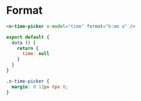 # Format
```html
<n-time-picker v-model="time" format="h:mm a" />
```
```js
export default {
  data () {
    return {
      time: null
    }
  }
}
```
```css
.n-time-picker {
  margin: 0 12px 8px 0;
}
```